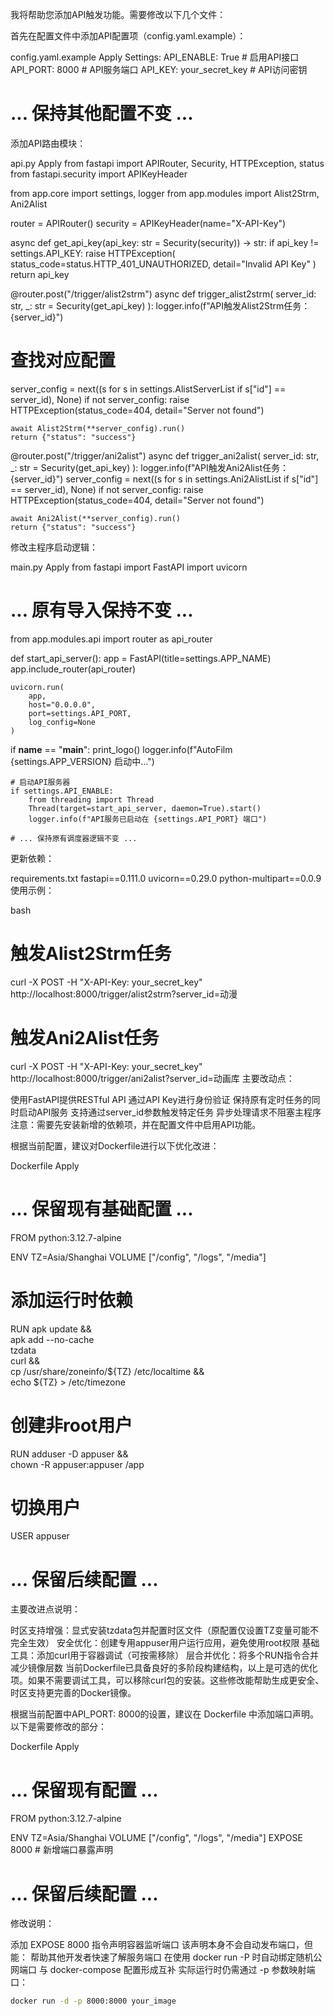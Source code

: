 我将帮助您添加API触发功能。需要修改以下几个文件：

首先在配置文件中添加API配置项（config.yaml.example）：

config.yaml.example
Apply
Settings:
API_ENABLE: True                     # 启用API接口
API_PORT: 8000                       # API服务端口
API_KEY: your_secret_key             # API访问密钥

# ... 保持其他配置不变 ...
添加API路由模块：

api.py
Apply
from fastapi import APIRouter, Security, HTTPException, status
from fastapi.security import APIKeyHeader

from app.core import settings, logger
from app.modules import Alist2Strm, Ani2Alist

router = APIRouter()
security = APIKeyHeader(name="X-API-Key")

async def get_api_key(api_key: str = Security(security)) -> str:
if api_key != settings.API_KEY:
raise HTTPException(
status_code=status.HTTP_401_UNAUTHORIZED,
detail="Invalid API Key"
)
return api_key

@router.post("/trigger/alist2strm")
async def trigger_alist2strm(
server_id: str,
_: str = Security(get_api_key)
):
logger.info(f"API触发Alist2Strm任务：{server_id}")
# 查找对应配置
server_config = next((s for s in settings.AlistServerList if s["id"] == server_id), None)
if not server_config:
raise HTTPException(status_code=404, detail="Server not found")

    await Alist2Strm(**server_config).run()
    return {"status": "success"}

@router.post("/trigger/ani2alist")
async def trigger_ani2alist(
server_id: str,
_: str = Security(get_api_key)
):
logger.info(f"API触发Ani2Alist任务：{server_id}")
server_config = next((s for s in settings.Ani2AlistList if s["id"] == server_id), None)
if not server_config:
raise HTTPException(status_code=404, detail="Server not found")

    await Ani2Alist(**server_config).run()
    return {"status": "success"}
修改主程序启动逻辑：

main.py
Apply
from fastapi import FastAPI
import uvicorn

# ... 原有导入保持不变 ...
from app.modules.api import router as api_router

def start_api_server():
app = FastAPI(title=settings.APP_NAME)
app.include_router(api_router)

    uvicorn.run(
        app,
        host="0.0.0.0",
        port=settings.API_PORT,
        log_config=None
    )

if __name__ == "__main__":
print_logo()
logger.info(f"AutoFilm {settings.APP_VERSION} 启动中...")

    # 启动API服务器
    if settings.API_ENABLE:
        from threading import Thread
        Thread(target=start_api_server, daemon=True).start()
        logger.info(f"API服务已启动在 {settings.API_PORT} 端口")

    # ... 保持原有调度器逻辑不变 ...
更新依赖：

requirements.txt
fastapi==0.111.0
uvicorn==0.29.0
python-multipart==0.0.9
使用示例：


bash
# 触发Alist2Strm任务
curl -X POST -H "X-API-Key: your_secret_key" http://localhost:8000/trigger/alist2strm?server_id=动漫

# 触发Ani2Alist任务
curl -X POST -H "X-API-Key: your_secret_key" http://localhost:8000/trigger/ani2alist?server_id=动画库
主要改动点：

使用FastAPI提供RESTful API
通过API Key进行身份验证
保持原有定时任务的同时启动API服务
支持通过server_id参数触发特定任务
异步处理请求不阻塞主程序
注意：需要先安装新增的依赖项，并在配置文件中启用API功能。

根据当前配置，建议对Dockerfile进行以下优化改进：


Dockerfile
Apply
# ... 保留现有基础配置 ...

FROM python:3.12.7-alpine

ENV TZ=Asia/Shanghai
VOLUME ["/config", "/logs", "/media"]

# 添加运行时依赖
RUN apk update && \
apk add --no-cache \
tzdata \
curl && \
cp /usr/share/zoneinfo/${TZ} /etc/localtime && \
echo ${TZ} > /etc/timezone

# 创建非root用户
RUN adduser -D appuser && \
chown -R appuser:appuser /app

# 切换用户
USER appuser

# ... 保留后续配置 ...
主要改进点说明：

时区支持增强：显式安装tzdata包并配置时区文件（原配置仅设置TZ变量可能不完全生效）
安全优化：创建专用appuser用户运行应用，避免使用root权限
基础工具：添加curl用于容器调试（可按需移除）
层合并优化：将多个RUN指令合并减少镜像层数
当前Dockerfile已具备良好的多阶段构建结构，以上是可选的优化项。如果不需要调试工具，可以移除curl包的安装。这些修改能帮助生成更安全、时区支持更完善的Docker镜像。

根据当前配置中API_PORT: 8000的设置，建议在 Dockerfile 中添加端口声明。以下是需要修改的部分：


Dockerfile
Apply
# ... 保留现有配置 ...

FROM python:3.12.7-alpine

ENV TZ=Asia/Shanghai
VOLUME ["/config", "/logs", "/media"]
EXPOSE 8000  # 新增端口暴露声明

# ... 保留后续配置 ...
修改说明：

添加 EXPOSE 8000 指令声明容器监听端口
该声明本身不会自动发布端口，但能：
帮助其他开发者快速了解服务端口
在使用 docker run -P 时自动绑定随机公网端口
与 docker-compose 配置形成互补
实际运行时仍需通过 -p 参数映射端口：


```bash
docker run -d -p 8000:8000 your_image
```